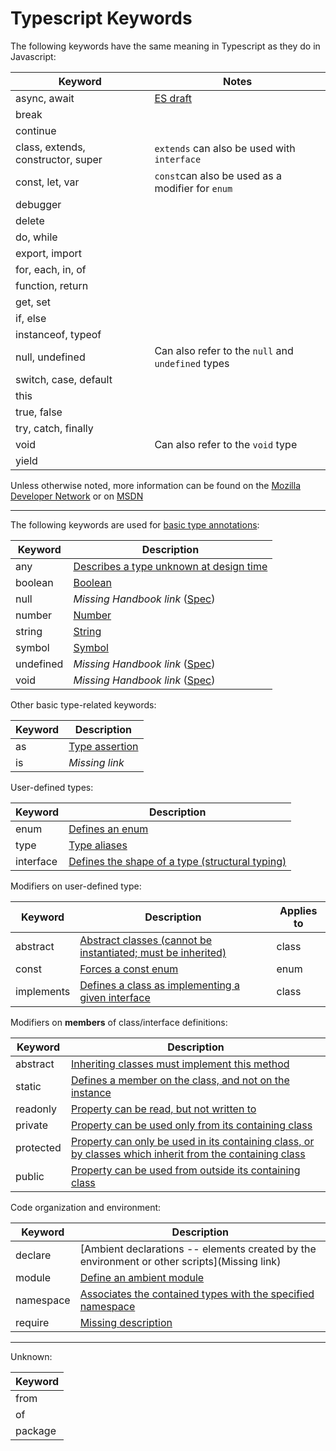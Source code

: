 # Typescript Keywords

The following keywords have the same meaning in Typescript as they do in Javascript:

Keyword | Notes
---|---
async, await | [ES draft](http://tc39.github.io/ecmascript-asyncawait/)
break | |
continue | |
class, extends, constructor, super | `extends` can also be used with `interface` |
const, let, var | `const`can also be used as a modifier for `enum`|
debugger | |
delete | |
do, while | |
export, import | |
for, each, in, of | |
function, return | |
get, set | |
if, else | |
instanceof, typeof | |
null, undefined | Can also refer to the `null` and `undefined` types|
switch, case, default | |
this | |
true, false | |
try, catch, finally | |
void | Can also refer to the `void` type |
yield | |

Unless otherwise noted, more information can be found on the [Mozilla Developer Network](https://developer.mozilla.org/en-US/docs/Web/JavaScript) or on [MSDN](https://msdn.microsoft.com/en-us/library/d1et7k7c%28v=vs.94%29.aspx)

---

The following keywords are used for [basic type annotations](http://www.typescriptlang.org/docs/handbook/basic-types.html):

Keyword | Description
---|---
any | [Describes a type unknown at design time](http://www.typescriptlang.org/docs/handbook/basic-types.html#any)
boolean | [Boolean](http://www.typescriptlang.org/docs/handbook/basic-types.html#boolean)
null | _Missing Handbook link_ ([Spec](https://github.com/Microsoft/TypeScript/blob/master/doc/spec.md#326-the-null-type))
number | [Number](http://www.typescriptlang.org/docs/handbook/basic-types.html#number)
string | [String](http://www.typescriptlang.org/docs/handbook/basic-types.html#string)
symbol | [Symbol](http://www.typescriptlang.org/docs/handbook/symbols.html)
undefined | _Missing Handbook link_ ([Spec](https://github.com/Microsoft/TypeScript/blob/master/doc/spec.md#327-the-undefined-type))
void | _Missing Handbook link_ ([Spec](https://github.com/Microsoft/TypeScript/blob/master/doc/spec.md#325-the-void-type))

Other basic type-related keywords:

Keyword | Description
---|---
as | [Type assertion](http://www.typescriptlang.org/docs/handbook/basic-types.html#type-assetions)
is | _Missing link_

User-defined types:

Keyword | Description
---|---
enum | [Defines an enum](http://www.typescriptlang.org/docs/handbook/enums.html)
type | [Type aliases](http://www.typescriptlang.org/docs/handbook/advanced-types.html#type-aliases)
interface | [Defines the shape of a type (structural typing)](http://www.typescriptlang.org/docs/handbook/interfaces.html)

Modifiers on user-defined type:

Keyword | Description | Applies to
---|---|---
abstract | [Abstract classes (cannot be instantiated; must be inherited)](http://www.typescriptlang.org/docs/handbook/classes.html#abstract-classes) | class
const | [Forces a const enum](http://www.typescriptlang.org/docs/handbook/enums.html) | enum
implements | [Defines a class as implementing a given interface](http://www.typescriptlang.org/docs/handbook/interfaces.html#implementing-an-interface) | class

Modifiers on **members** of class/interface definitions:

Keyword | Description
---|---
abstract | [Inheriting classes must implement this method](http://www.typescriptlang.org/docs/handbook/classes.html#abstract-classes)
static | [Defines a member on the class, and not on the instance](http://www.typescriptlang.org/docs/handbook/classes.html#static-properties)
readonly | [Property can be read, but not written to](https://github.com/Microsoft/TypeScript/pull/6532)
private | [Property can be used only from its containing class](https://www.typescriptlang.org/docs/handbook/classes.html#understanding-private)
protected | [Property can only be used in its containing class, or by classes which inherit from the containing class](https://www.typescriptlang.org/docs/handbook/classes.html#understanding-protected)
public | [Property can be used from outside its containing class](https://www.typescriptlang.org/docs/handbook/classes.html#public-by-default)

Code organization and environment:

Keyword | Description
---|---
declare | [Ambient declarations -- elements created by the environment or other scripts](Missing link)
module | [Define an ambient module](http://www.typescriptlang.org/docs/handbook/modules.html#ambient-modules)
namespace | [Associates the contained types with the specified namespace](http://www.typescriptlang.org/docs/handbook/namespaces.html)
require | [Missing description](http://www.typescriptlang.org/docs/handbook/modules.html#export--and-import--require)

---

Unknown:

Keyword |
---|
from|
of|
package|
